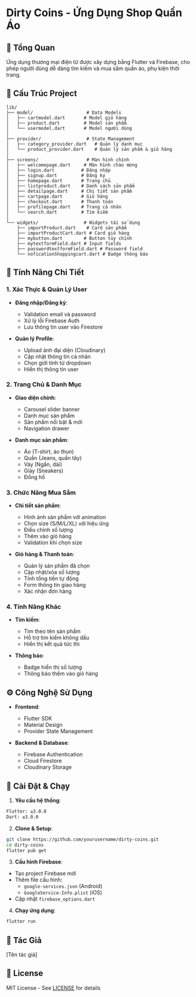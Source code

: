 # Dirty Coins - Ứng Dụng Shop Quần Áo

## 📱 Tổng Quan
Ứng dụng thương mại điện tử được xây dựng bằng Flutter và Firebase, cho phép người dùng dễ dàng tìm kiếm và mua sắm quần áo, phụ kiện thời trang.

## 📂 Cấu Trúc Project
```
lib/
├── model/                    # Data Models
│   ├── cartmodel.dart       # Model giỏ hàng
│   ├── product.dart         # Model sản phẩm  
│   └── usermodel.dart       # Model người dùng
│
├── provider/                 # State Management
│   ├── category_provider.dart   # Quản lý danh mục
│   └── product_provider.dart    # Quản lý sản phẩm & giỏ hàng
│
├── screens/                  # Màn hình chính
│   ├── welcomepage.dart     # Màn hình chào mừng
│   ├── login.dart          # Đăng nhập
│   ├── signup.dart         # Đăng ký
│   ├── homepage.dart       # Trang chủ
│   ├── listproduct.dart    # Danh sách sản phẩm
│   ├── detailpage.dart     # Chi tiết sản phẩm
│   ├── cartpage.dart       # Giỏ hàng
│   ├── checkout.dart       # Thanh toán
│   ├── profilepage.dart    # Trang cá nhân
│   └── search.dart         # Tìm kiếm
│
└── widgets/                 # Widgets tái sử dụng
    ├── importProduct.dart    # Card sản phẩm
    ├── importProductCart.dart # Card giỏ hàng
    ├── mybutton.dart        # Button tùy chỉnh
    ├── mytextformField.dart # Input fields
    ├── passwordtextformField.dart # Password field
    └── noficationShoppingcart.dart # Badge thông báo
```

## 🎯 Tính Năng Chi Tiết

### 1. Xác Thực & Quản Lý User
- **Đăng nhập/Đăng ký**:
  - Validation email và password
  - Xử lý lỗi Firebase Auth
  - Lưu thông tin user vào Firestore

- **Quản lý Profile**:
  - Upload ảnh đại diện (Cloudinary)
  - Cập nhật thông tin cá nhân
  - Chọn giới tính từ dropdown
  - Hiển thị thông tin user

### 2. Trang Chủ & Danh Mục
- **Giao diện chính**:
  - Carousel slider banner
  - Danh mục sản phẩm
  - Sản phẩm nổi bật & mới
  - Navigation drawer

- **Danh mục sản phẩm**:
  - Áo (T-shirt, áo thun)
  - Quần (Jeans, quần tây)
  - Váy (Ngắn, dài)
  - Giày (Sneakers)
  - Đồng hồ

### 3. Chức Năng Mua Sắm
- **Chi tiết sản phẩm**:
  - Hình ảnh sản phẩm với animation
  - Chọn size (S/M/L/XL) với hiệu ứng
  - Điều chỉnh số lượng
  - Thêm vào giỏ hàng
  - Validation khi chọn size

- **Giỏ hàng & Thanh toán**:
  - Quản lý sản phẩm đã chọn
  - Cập nhật/xóa số lượng
  - Tính tổng tiền tự động
  - Form thông tin giao hàng
  - Xác nhận đơn hàng

### 4. Tính Năng Khác
- **Tìm kiếm**: 
  - Tìm theo tên sản phẩm
  - Hỗ trợ tìm kiếm không dấu
  - Hiển thị kết quả tức thì

- **Thông báo**:
  - Badge hiển thị số lượng
  - Thông báo thêm vào giỏ hàng

## ⚙️ Công Nghệ Sử Dụng

- **Frontend**:
  - Flutter SDK
  - Material Design
  - Provider State Management

- **Backend & Database**:
  - Firebase Authentication
  - Cloud Firestore
  - Cloudinary Storage

## 🚀 Cài Đặt & Chạy

1. **Yêu cầu hệ thống**:
```bash
Flutter: ≥3.0.0
Dart: ≥3.0.0
```

2. **Clone & Setup**:
```bash
git clone https://github.com/yourusername/dirty-coins.git
cd dirty-coins
flutter pub get
```

3. **Cấu hình Firebase**:
- Tạo project Firebase mới
- Thêm file cấu hình:
  - `google-services.json` (Android)
  - `GoogleService-Info.plist` (iOS)
- Cập nhật `firebase_options.dart`

4. **Chạy ứng dụng**:
```bash
flutter run
```

## 👥 Tác Giả
[Tên tác giả]

## 📄 License
MIT License - See [LICENSE](LICENSE) for details